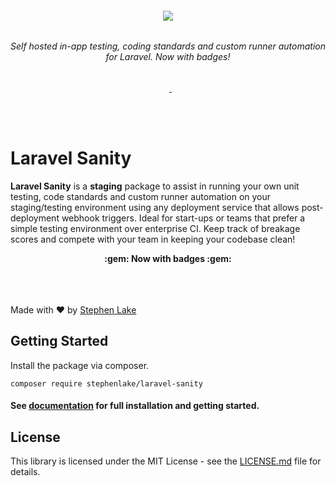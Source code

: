 <h6 align="center">
    <img src="https://raw.githubusercontent.com/stephenlake/laravel-sanity/master/docs/assets/laravel-sanity-banner.png"/>
</h6>

<h6 align="center">
    Self hosted in-app testing, coding standards and custom runner automation for Laravel. Now with badges!
</h6>

<p align="center">
<a href="https://travis-ci.org/stephenlake/laravel-sanity"><img src="https://img.shields.io/travis/stephenlake/laravel-sanity/master.svg?style=flat-square" alt=""></a>
<a href="https://github.styleci.io/repos/169525482"><img src="https://github.styleci.io/repos/169525482/shield?branch=master&style=flat-square" alt=""></a>
<a href="https://scrutinizer-ci.com/g/stephenlake/laravel-sanity"><img src="https://img.shields.io/scrutinizer/g/stephenlake/laravel-sanity.svg?style=flat-square" alt=""></a>
<a href="https://packagist.org/packages/stephenlake/laravel-sanity">
<img src="https://img.shields.io/packagist/dt/stephenlake/laravel-sanity.svg?style=flat-square" alt="">
</a>
<a href="https://github.com/stephenlake/laravel-sanity"><img src="https://img.shields.io/github/release/stephenlake/laravel-sanity.svg?style=flat-square" alt=""></a>
<a href="https://github.com/stephenlake/laravel-sanity/LICENSE.md"><img src="https://img.shields.io/badge/license-MIT-blue.svg?style=flat-square" alt=""></a>
</p>

<br><br>

# Laravel Sanity

**Laravel Sanity** is a **staging** package to assist in running your own unit testing, code standards and custom runner automation on your staging/testing environment using any deployment service that allows post-deployment webhook triggers. Ideal for start-ups or teams that prefer a simple testing environment over enterprise CI. Keep track of breakage scores and compete with your team in keeping your codebase clean!

<p align="center">
    <strong>:gem: Now with badges :gem:</strong><br><br>
    <a href="https://img.shields.io/badge/unit-passing-99cc00.svg"><img src="https://img.shields.io/badge/unit-passing-99cc00.svg?style=for-the-badge" alt=""></a>
    <a href="https://img.shields.io/badge/dusk-passing-99cc00.svg"><img src="https://img.shields.io/badge/dusk-passing-99cc00.svg?style=for-the-badge" alt=""></a>
    <a href="https://img.shields.io/badge/style-passing-99cc00.svg"><img src="https://img.shields.io/badge/style-passing-99cc00.svg?style=for-the-badge" alt=""></a>
    <a href="https://img.shields.io/badge/your%20custom%20tests-passing-99cc00.svg"><img src="https://img.shields.io/badge/your%20custom%20tests-passing-99cc00.svg?style=for-the-badge" alt=""></a>
    <br><br>
</p>

Made with ❤️ by [Stephen Lake](http://github.com/stephenlake)

## Getting Started

Install the package via composer.

    composer require stephenlake/laravel-sanity

#### See [documentation](https://stephenlake.github.io/laravel-sanity/) for full installation and getting started.

## License

This library is licensed under the MIT License - see the [LICENSE.md](LICENSE.md) file for details.
